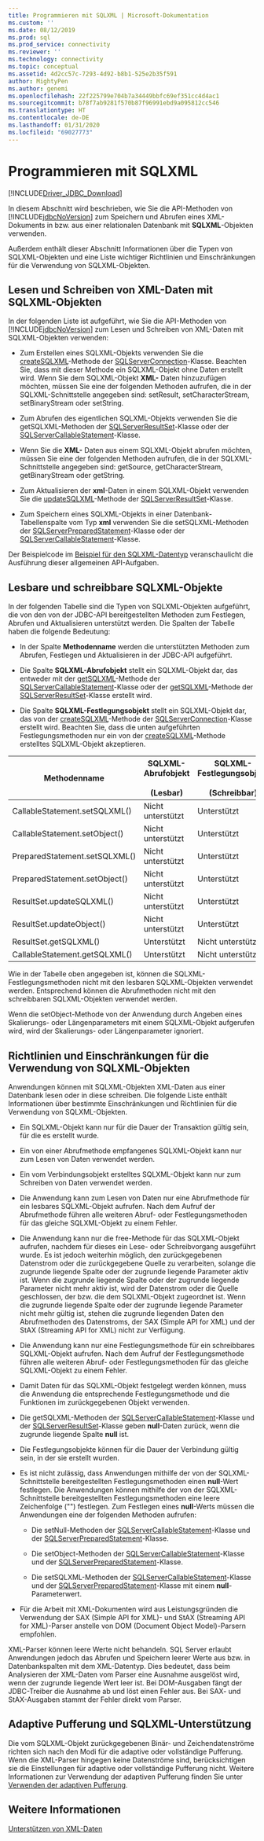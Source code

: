 ```yaml
---
title: Programmieren mit SQLXML | Microsoft-Dokumentation
ms.custom: ''
ms.date: 08/12/2019
ms.prod: sql
ms.prod_service: connectivity
ms.reviewer: ''
ms.technology: connectivity
ms.topic: conceptual
ms.assetid: 4d2cc57c-7293-4d92-b8b1-525e2b35f591
author: MightyPen
ms.author: genemi
ms.openlocfilehash: 22f225799e704b7a34449bbfc69ef351cc4d4ac1
ms.sourcegitcommit: b78f7ab9281f570b87f96991ebd9a095812cc546
ms.translationtype: HT
ms.contentlocale: de-DE
ms.lasthandoff: 01/31/2020
ms.locfileid: "69027773"
---
```

# <a name="programming-with-sqlxml"></a>Programmieren mit SQLXML
[!INCLUDE[Driver_JDBC_Download](../../includes/driver_jdbc_download.md)]

  In diesem Abschnitt wird beschrieben, wie Sie die API-Methoden von [!INCLUDE[jdbcNoVersion](../../includes/jdbcnoversion_md.md)] zum Speichern und Abrufen eines XML-Dokuments in bzw. aus einer relationalen Datenbank mit **SQLXML**-Objekten verwenden.  
  
 Außerdem enthält dieser Abschnitt Informationen über die Typen von SQLXML-Objekten und eine Liste wichtiger Richtlinien und Einschränkungen für die Verwendung von SQLXML-Objekten.  
  
## <a name="reading-and-writing-xml-data-with-sqlxml-objects"></a>Lesen und Schreiben von XML-Daten mit SQLXML-Objekten  
 In der folgenden Liste ist aufgeführt, wie Sie die API-Methoden von [!INCLUDE[jdbcNoVersion](../../includes/jdbcnoversion_md.md)] zum Lesen und Schreiben von XML-Daten mit SQLXML-Objekten verwenden:  
  
-   Zum Erstellen eines SQLXML-Objekts verwenden Sie die [createSQLXML](../../connect/jdbc/reference/createsqlxml-method-sqlserverconnection.md)-Methode der [SQLServerConnection](../../connect/jdbc/reference/sqlserverconnection-class.md)-Klasse. Beachten Sie, dass mit dieser Methode ein SQLXML-Objekt ohne Daten erstellt wird. Wenn Sie dem SQLXML-Objekt **XML-** Daten hinzuzufügen möchten, müssen Sie eine der folgenden Methoden aufrufen, die in der SQLXML-Schnittstelle angegeben sind: setResult, setCharacterStream, setBinaryStream oder setString.  
  
-   Zum Abrufen des eigentlichen SQLXML-Objekts verwenden Sie die getSQLXML-Methoden der [SQLServerResultSet](../../connect/jdbc/reference/sqlserverresultset-class.md)-Klasse oder der [SQLServerCallableStatement](../../connect/jdbc/reference/sqlservercallablestatement-class.md)-Klasse.  
  
-   Wenn Sie die **XML-** Daten aus einem SQLXML-Objekt abrufen möchten, müssen Sie eine der folgenden Methoden aufrufen, die in der SQLXML-Schnittstelle angegeben sind: getSource, getCharacterStream, getBinaryStream oder getString.  
  
-   Zum Aktualisieren der **xml**-Daten in einem SQLXML-Objekt verwenden Sie die [updateSQLXML](../../connect/jdbc/reference/updatesqlxml-method-sqlserverresultset.md)-Methode der [SQLServerResultSet](../../connect/jdbc/reference/sqlserverresultset-class.md)-Klasse.  
  
-   Zum Speichern eines SQLXML-Objekts in einer Datenbank-Tabellenspalte vom Typ **xml** verwenden Sie die setSQLXML-Methoden der [SQLServerPreparedStatement](../../connect/jdbc/reference/sqlserverpreparedstatement-class.md)-Klasse oder der [SQLServerCallableStatement](../../connect/jdbc/reference/sqlservercallablestatement-class.md)-Klasse.  
  
 Der Beispielcode im [Beispiel für den SQLXML-Datentyp](../../connect/jdbc/sqlxml-data-type-sample.md) veranschaulicht die Ausführung dieser allgemeinen API-Aufgaben.  
  
## <a name="readable-and-writable-sqlxml-objects"></a>Lesbare und schreibbare SQLXML-Objekte  
 In der folgenden Tabelle sind die Typen von SQLXML-Objekten aufgeführt, die von den von der JDBC-API bereitgestellten Methoden zum Festlegen, Abrufen und Aktualisieren unterstützt werden. Die Spalten der Tabelle haben die folgende Bedeutung:  
  
-   In der Spalte **Methodenname** werden die unterstützten Methoden zum Abrufen, Festlegen und Aktualisieren in der JDBC-API aufgeführt.  
  
-   Die Spalte **SQLXML-Abrufobjekt** stellt ein SQLXML-Objekt dar, das entweder mit der [getSQLXML](../../connect/jdbc/reference/getsqlxml-method-sqlservercallablestatement.md)-Methode der [SQLServerCallableStatement](../../connect/jdbc/reference/sqlservercallablestatement-class.md)-Klasse oder der [getSQLXML](../../connect/jdbc/reference/getsqlxml-method-sqlserverresultset.md)-Methode der [SQLServerResultSet](../../connect/jdbc/reference/sqlserverresultset-class.md)-Klasse erstellt wird.  
  
-   Die Spalte **SQLXML-Festlegungsobjekt** stellt ein SQLXML-Objekt dar, das von der [createSQLXML](../../connect/jdbc/reference/createsqlxml-method-sqlserverconnection.md)-Methode der [SQLServerConnection](../../connect/jdbc/reference/sqlserverconnection-class.md)-Klasse erstellt wird. Beachten Sie, dass die unten aufgeführten Festlegungsmethoden nur ein von der [createSQLXML](../../connect/jdbc/reference/createsqlxml-method-sqlserverconnection.md)-Methode erstelltes SQLXML-Objekt akzeptieren.  
  
|Methodenname|SQLXML-Abrufobjekt<br /><br /> (Lesbar)|SQLXML-Festlegungsobjekt<br /><br /> (Schreibbar)|  
|-----------------|-------------------------------------------|-------------------------------------------|  
|CallableStatement.setSQLXML()|Nicht unterstützt|Unterstützt|  
|CallableStatement.setObject()|Nicht unterstützt|Unterstützt|  
|PreparedStatement.setSQLXML()|Nicht unterstützt|Unterstützt|  
|PreparedStatement.setObject()|Nicht unterstützt|Unterstützt|  
|ResultSet.updateSQLXML()|Nicht unterstützt|Unterstützt|  
|ResultSet.updateObject()|Nicht unterstützt|Unterstützt|  
|ResultSet.getSQLXML()|Unterstützt|Nicht unterstützt|  
|CallableStatement.getSQLXML()|Unterstützt|Nicht unterstützt|  
  
 Wie in der Tabelle oben angegeben ist, können die SQLXML-Festlegungsmethoden nicht mit den lesbaren SQLXML-Objekten verwendet werden. Entsprechend können die Abrufmethoden nicht mit den schreibbaren SQLXML-Objekten verwendet werden.  
  
 Wenn die setObject-Methode von der Anwendung durch Angeben eines Skalierungs- oder Längenparameters mit einem SQLXML-Objekt aufgerufen wird, wird der Skalierungs- oder Längenparameter ignoriert.  
  
## <a name="guidelines-and-limitations-when-using-sqlxml-objects"></a>Richtlinien und Einschränkungen für die Verwendung von SQLXML-Objekten  
 Anwendungen können mit SQLXML-Objekten XML-Daten aus einer Datenbank lesen oder in diese schreiben. Die folgende Liste enthält Informationen über bestimmte Einschränkungen und Richtlinien für die Verwendung von SQLXML-Objekten.  
  
-   Ein SQLXML-Objekt kann nur für die Dauer der Transaktion gültig sein, für die es erstellt wurde.  
  
-   Ein von einer Abrufmethode empfangenes SQLXML-Objekt kann nur zum Lesen von Daten verwendet werden.  
  
-   Ein vom Verbindungsobjekt erstelltes SQLXML-Objekt kann nur zum Schreiben von Daten verwendet werden.  
  
-   Die Anwendung kann zum Lesen von Daten nur eine Abrufmethode für ein lesbares SQLXML-Objekt aufrufen. Nach dem Aufruf der Abrufmethode führen alle weiteren Abruf- oder Festlegungsmethoden für das gleiche SQLXML-Objekt zu einem Fehler.  
  
-   Die Anwendung kann nur die free-Methode für das SQLXML-Objekt aufrufen, nachdem für dieses ein Lese- oder Schreibvorgang ausgeführt wurde. Es ist jedoch weiterhin möglich, den zurückgegebenen Datenstrom oder die zurückgegebene Quelle zu verarbeiten, solange die zugrunde liegende Spalte oder der zugrunde liegende Parameter aktiv ist. Wenn die zugrunde liegende Spalte oder der zugrunde liegende Parameter nicht mehr aktiv ist, wird der Datenstrom oder die Quelle geschlossen, der bzw. die dem SQLXML-Objekt zugeordnet ist. Wenn die zugrunde liegende Spalte oder der zugrunde liegende Parameter nicht mehr gültig ist, stehen die zugrunde liegenden Daten den Abrufmethoden des Datenstroms, der SAX (Simple API for XML) und der StAX (Streaming API for XML) nicht zur Verfügung.  
  
-   Die Anwendung kann nur eine Festlegungsmethode für ein schreibbares SQLXML-Objekt aufrufen. Nach dem Aufruf der Festlegungsmethode führen alle weiteren Abruf- oder Festlegungsmethoden für das gleiche SQLXML-Objekt zu einem Fehler.  
  
-   Damit Daten für das SQLXML-Objekt festgelegt werden können, muss die Anwendung die entsprechende Festlegungsmethode und die Funktionen im zurückgegebenen Objekt verwenden.  
  
-   Die getSQLXML-Methoden der [SQLServerCallableStatement](../../connect/jdbc/reference/sqlservercallablestatement-class.md)-Klasse und der [SQLServerResultSet](../../connect/jdbc/reference/sqlserverresultset-class.md)-Klasse geben **null**-Daten zurück, wenn die zugrunde liegende Spalte **null** ist.  
  
-   Die Festlegungsobjekte können für die Dauer der Verbindung gültig sein, in der sie erstellt wurden.  
  
-   Es ist nicht zulässig, dass Anwendungen mithilfe der von der SQLXML-Schnittstelle bereitgestellten Festlegungsmethoden einen **null**-Wert festlegen. Die Anwendungen können mithilfe der von der SQLXML-Schnittstelle bereitgestellten Festlegungsmethoden eine leere Zeichenfolge ("") festlegen. Zum Festlegen eines **null**-Werts müssen die Anwendungen eine der folgenden Methoden aufrufen:  
  
    -   Die setNull-Methoden der [SQLServerCallableStatement](../../connect/jdbc/reference/sqlservercallablestatement-class.md)-Klasse und der [SQLServerPreparedStatement](../../connect/jdbc/reference/sqlserverpreparedstatement-class.md)-Klasse.  
  
    -   Die setObject-Methoden der [SQLServerCallableStatement](../../connect/jdbc/reference/sqlservercallablestatement-class.md)-Klasse und der [SQLServerPreparedStatement](../../connect/jdbc/reference/sqlserverpreparedstatement-class.md)-Klasse.  
  
    -   Die setSQLXML-Methoden der [SQLServerCallableStatement](../../connect/jdbc/reference/sqlservercallablestatement-class.md)-Klasse und der [SQLServerPreparedStatement](../../connect/jdbc/reference/sqlserverpreparedstatement-class.md)-Klasse mit einem **null**-Parameterwert.  
  
-   Für die Arbeit mit XML-Dokumenten wird aus Leistungsgründen die Verwendung der SAX (Simple API for XML)- und StAX (Streaming API for XML)-Parser anstelle von DOM (Document Object Model)-Parsern empfohlen.  
  
 XML-Parser können leere Werte nicht behandeln. SQL Server erlaubt Anwendungen jedoch das Abrufen und Speichern leerer Werte aus bzw. in Datenbankspalten mit dem XML-Datentyp. Dies bedeutet, dass beim Analysieren der XML-Daten vom Parser eine Ausnahme ausgelöst wird, wenn der zugrunde liegende Wert leer ist. Bei DOM-Ausgaben fängt der JDBC-Treiber die Ausnahme ab und löst einen Fehler aus. Bei SAX- und StAX-Ausgaben stammt der Fehler direkt vom Parser.  
  
## <a name="adaptive-buffering-and-sqlxml-support"></a>Adaptive Pufferung und SQLXML-Unterstützung  
 Die vom SQLXML-Objekt zurückgegebenen Binär- und Zeichendatenströme richten sich nach den Modi für die adaptive oder vollständige Pufferung. Wenn die XML-Parser hingegen keine Datenströme sind, berücksichtigen sie die Einstellungen für adaptive oder vollständige Pufferung nicht. Weitere Informationen zur Verwendung der adaptiven Pufferung finden Sie unter [Verwenden der adaptiven Pufferung](../../connect/jdbc/using-adaptive-buffering.md).  
  
## <a name="see-also"></a>Weitere Informationen  
 [Unterstützen von XML-Daten](../../connect/jdbc/supporting-xml-data.md)  
  
  
